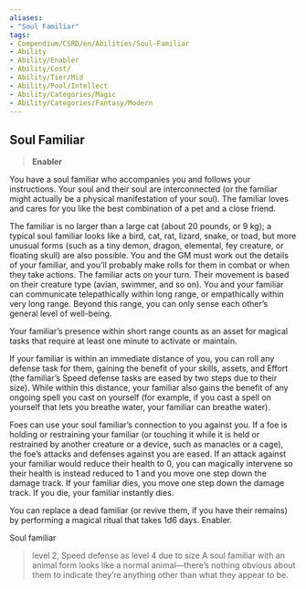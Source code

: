 ```yaml
---
aliases:
- "Soul Familiar"
tags:
- Compendium/CSRD/en/Abilities/Soul-Familiar
- Ability
- Ability/Enabler
- Ability/Cost/
- Ability/Tier/Mid
- Ability/Pool/Intellect
- Ability/Categories/Magic
- Ability/Categories/Fantasy/Modern
---
```


  
## Soul Familiar
>**Enabler**  

You have a soul familiar who accompanies you and follows your instructions. Your soul and their soul are interconnected (or the familiar might actually be a physical manifestation of your soul). The familiar loves and cares for you like the best combination of a pet and a close friend. 

The familiar is no larger than a large cat (about 20 pounds, or 9 kg); a typical soul familiar looks like a bird, cat, rat, lizard, snake, or toad, but more unusual forms (such as a tiny demon, dragon, elemental, fey creature, or floating skull) are also possible. You and the GM must work out the details of your familiar, and you’ll probably make rolls for them in combat or when they take actions. The familiar acts on your turn. Their movement is based on their creature type (avian, swimmer, and so on).
You and your familiar can communicate telepathically within long range, or empathically within very long range. Beyond this range, you can only sense each other’s general level of well-being. 

Your familiar’s presence within short range counts as an asset for magical tasks that require at least one minute to activate or maintain. 

If your familiar is within an immediate distance of you, you can roll any defense task for them, gaining the benefit of your skills, assets, and Effort (the familiar’s Speed defense tasks are eased by two steps due to their size). While within this distance, your familiar also gains the benefit of any ongoing spell you cast on yourself (for example, if you cast a spell on yourself that lets you breathe water, your familiar can breathe water). 

Foes can use your soul familiar’s connection to you against you. If a foe is holding or restraining your familiar (or touching it while it is held or restrained by another creature or a device, such as manacles or a cage), the foe’s attacks and defenses against you are eased. 
If an attack against your familiar would reduce their health to 0, you can magically intervene so their health is instead reduced to 1 and you move one step down the damage track. If your familiar dies, you move one step down the damage track. If you die, your familiar instantly dies. 

You can replace a dead familiar (or revive them, if you have their remains) by performing a magical ritual that takes 1d6 days. 
Enabler.

Soul familiar
>level 2, Speed defense as level 4 due to size
A soul familiar with an animal form looks like a normal animal—there’s nothing obvious about them to indicate they’re anything other than what they appear to be.

